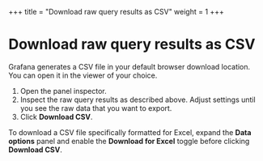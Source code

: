 +++
title = "Download raw query results as CSV"
weight = 1
+++

# Download raw query results as CSV

Grafana generates a CSV file in your default browser download location. You can open it in the viewer of your choice.

1. Open the panel inspector.
1. Inspect the raw query results as described above. Adjust settings until you see the raw data that you want to export.
1. Click **Download CSV**.

To download a CSV file specifically formatted for Excel, expand the **Data options** panel and enable the **Download for Excel** toggle before clicking **Download CSV**.